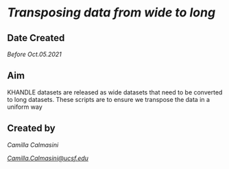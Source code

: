 # *Transposing data from wide to long*

## Date Created
*Before Oct.05.2021*

## Aim

KHANDLE datasets are released as wide datasets that need to be converted to long datasets. These scripts are to ensure we transpose the data in a uniform way

## Created by
*Camilla Calmasini*

*Camilla.Calmasini@ucsf.edu*
